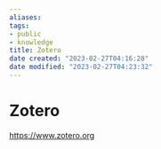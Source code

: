 ```yaml
---
aliases: 
tags: 
- public
- knowledge
title: Zotero
date created: "2023-02-27T04:16:28"
date modified: "2023-02-27T04:23:32"
---
```


# Zotero

https://www.zotero.org
